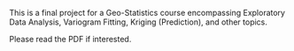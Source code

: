 This is a final project for a Geo-Statistics course encompassing Exploratory Data Analysis, Variogram Fitting, Kriging (Prediction), and other topics.

Please read the PDF if interested.
